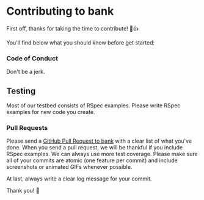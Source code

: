 # Contributing to bank
First off, thanks for taking the time to contribute! :tada::+1:

You'll find below what you should know before get started:

### Code of Conduct
Don't be a jerk.

## Testing
Most of our testbed consists of RSpec examples. Please write RSpec examples for new code you create.

### Pull Requests
Please send a [GitHub Pull Request to bank](https://github.com/rodrigovirgilio/bank/pull/new/master) with a clear list of what you've done. When you send a pull request, we will be thankful if you include RSpec examples. We can always use more test coverage. Please make sure all of your commits are atomic (one feature per commit) and include screenshots or animated GIFs whenever possible.

At last, always write a clear log message for your commit.

Thank you! :facepunch:
